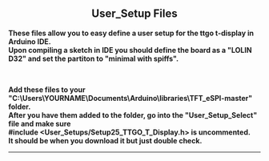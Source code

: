 
<br>

<div align="center">
  
  ## User_Setup Files

</div>

<b>These files allow you to easy define a user setup for the ttgo t-display in Arduino IDE. <br>
Upon compiling a sketch in IDE you should define the board as a "LOLIN D32" and set the  partiton to "minimal with spiffs".</b>

<br>

<b>Add these files to your "C:\Users\YOURNAME\Documents\Arduino\libraries\TFT_eSPI-master" folder. <br>
After you have them added to the folder, go into the "User_Setup_Select" file and make sure <br> #include <User_Setups/Setup25_TTGO_T_Display.h> is uncommented. <br>
It should be when you download it but just double check.</b>

<hr>
<br>

